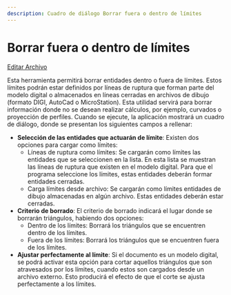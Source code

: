 ```yaml
---
description: Cuadro de diálogo Borrar fuera o dentro de límites
---
```


# Borrar fuera o dentro de límites

[Editar Archivo](../fichas-de-herramientas/ficha-de-herramientas-editar/editar-archivo.md)

Esta herramienta permitirá borrar entidades dentro o fuera de límites. Estos límites podrán estar definidos por líneas de ruptura que forman parte del modelo digital o almacenados en líneas cerradas en archivos de dibujo \(formato DIGI, AutoCad o MicroStation\). Esta utilidad servirá para borrar información donde no se desean realizar cálculos, por ejemplo, curvados o proyección de perfiles. Cuando se ejecute, la aplicación mostrará un cuadro de diálogo, donde se presentan los siguientes campos a rellenar:

* **Selección de las entidades que actuarán de límite**: Existen dos opciones para cargar como límites:
  * Líneas de ruptura como límites: Se cargarán como límites las entidades que se seleccionen en la lista. En esta lista se muestran las líneas de ruptura que existen en el modelo digital. Para que el programa seleccione los límites, estas entidades deberán formar entidades cerradas.
  * Carga límites desde archivo: Se cargarán como límites entidades de dibujo almacenadas en algún archivo. Estas entidades deberán estar cerradas.
* **Criterio de borrado**: El criterio de borrado indicará el lugar donde se borrarán triángulos, habiendo dos opciones:
  * Dentro de los límites: Borrará los triángulos que se encuentren dentro de los límites.
  * Fuera de los límites: Borrará los triángulos que se encuentren fuera de los límites.
* **Ajustar perfectamente al límite**: Si el documento es un modelo digital, se podrá activar esta opción para cortar aquellos triángulos que son atravesados por los límites, cuando estos son cargados desde un archivo externo. Esto producirá el efecto de que el corte se ajusta perfectamente a los límites.


